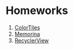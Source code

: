 # Homeworks

1. [ColorTiles](./ColorTiles)
2. [Memorina](./Memorina)
3. [RecyclerView](./RecyclerView)